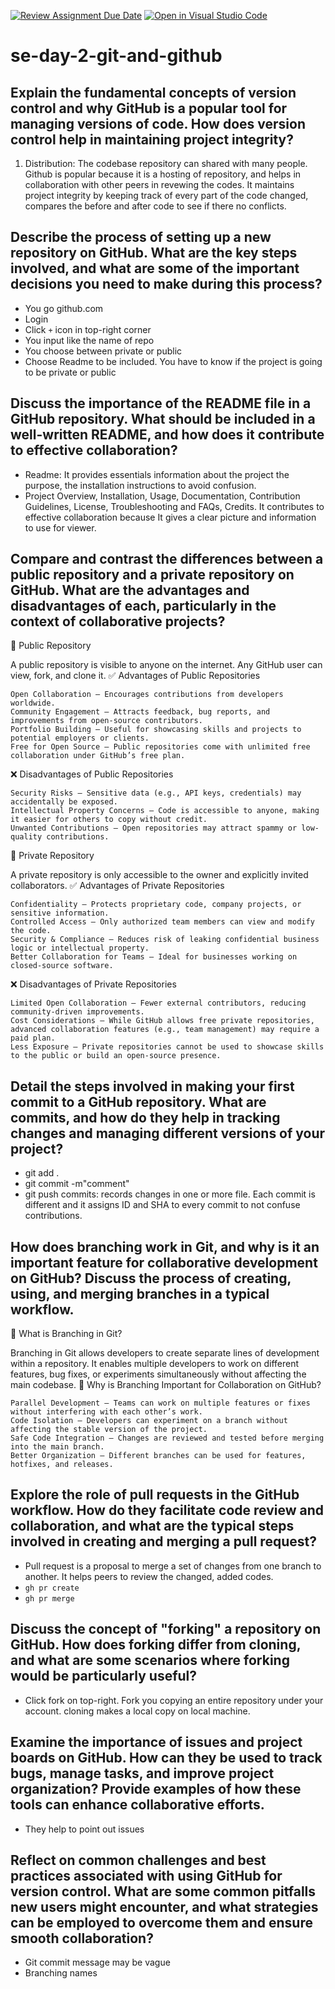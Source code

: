 [![Review Assignment Due Date](https://classroom.github.com/assets/deadline-readme-button-22041afd0340ce965d47ae6ef1cefeee28c7c493a6346c4f15d667ab976d596c.svg)](https://classroom.github.com/a/8wgCKhpZ)
[![Open in Visual Studio Code](https://classroom.github.com/assets/open-in-vscode-2e0aaae1b6195c2367325f4f02e2d04e9abb55f0b24a779b69b11b9e10269abc.svg)](https://classroom.github.com/online_ide?assignment_repo_id=18438386&assignment_repo_type=AssignmentRepo)
# se-day-2-git-and-github
## Explain the fundamental concepts of version control and why GitHub is a popular tool for managing versions of code. How does version control help in maintaining project integrity?
1. Distribution: The codebase repository can shared with many people.
Github is popular because it is a hosting of repository, and helps in collaboration with other peers in revewing the codes.
It maintains project integrity by keeping track of every part of the code changed, compares the before and after code to see if there no conflicts.

## Describe the process of setting up a new repository on GitHub. What are the key steps involved, and what are some of the important decisions you need to make during this process?
- You go github.com
- Login
- Click `+` icon in top-right corner
- You input like the name of repo
- You choose between private or public
- Choose Readme to be included.
You have to know if the project is going to be private or public
## Discuss the importance of the README file in a GitHub repository. What should be included in a well-written README, and how does it contribute to effective collaboration?
- Readme: It provides essentials information about the project the purpose, the installation instructions to avoid confusion.
- Project Overview, Installation, Usage, Documentation, Contribution Guidelines, License, Troubleshooting and FAQs, Credits. It contributes to effective collaboration because
It gives a clear picture and information to use for viewer.
## Compare and contrast the differences between a public repository and a private repository on GitHub. What are the advantages and disadvantages of each, particularly in the context of collaborative projects?
🔹 Public Repository

A public repository is visible to anyone on the internet. Any GitHub user can view, fork, and clone it.
✅ Advantages of Public Repositories

    Open Collaboration – Encourages contributions from developers worldwide.
    Community Engagement – Attracts feedback, bug reports, and improvements from open-source contributors.
    Portfolio Building – Useful for showcasing skills and projects to potential employers or clients.
    Free for Open Source – Public repositories come with unlimited free collaboration under GitHub’s free plan.

❌ Disadvantages of Public Repositories

    Security Risks – Sensitive data (e.g., API keys, credentials) may accidentally be exposed.
    Intellectual Property Concerns – Code is accessible to anyone, making it easier for others to copy without credit.
    Unwanted Contributions – Open repositories may attract spammy or low-quality contributions.

🔹 Private Repository

A private repository is only accessible to the owner and explicitly invited collaborators.
✅ Advantages of Private Repositories

    Confidentiality – Protects proprietary code, company projects, or sensitive information.
    Controlled Access – Only authorized team members can view and modify the code.
    Security & Compliance – Reduces risk of leaking confidential business logic or intellectual property.
    Better Collaboration for Teams – Ideal for businesses working on closed-source software.

❌ Disadvantages of Private Repositories

    Limited Open Collaboration – Fewer external contributors, reducing community-driven improvements.
    Cost Considerations – While GitHub allows free private repositories, advanced collaboration features (e.g., team management) may require a paid plan.
    Less Exposure – Private repositories cannot be used to showcase skills to the public or build an open-source presence.

## Detail the steps involved in making your first commit to a GitHub repository. What are commits, and how do they help in tracking changes and managing different versions of your project?
- git add .
- git commit -m"comment"
- git push
  commits: records changes in one or more file.
Each commit is different and it assigns ID and SHA to every commit to not confuse contributions.

## How does branching work in Git, and why is it an important feature for collaborative development on GitHub? Discuss the process of creating, using, and merging branches in a typical workflow.
🔹 What is Branching in Git?

Branching in Git allows developers to create separate lines of development within a repository. It enables multiple developers to work on different features, bug fixes, or experiments simultaneously without affecting the main codebase.
🔹 Why is Branching Important for Collaboration on GitHub?

    Parallel Development – Teams can work on multiple features or fixes without interfering with each other’s work.
    Code Isolation – Developers can experiment on a branch without affecting the stable version of the project.
    Safe Code Integration – Changes are reviewed and tested before merging into the main branch.
    Better Organization – Different branches can be used for features, hotfixes, and releases.


## Explore the role of pull requests in the GitHub workflow. How do they facilitate code review and collaboration, and what are the typical steps involved in creating and merging a pull request?
- Pull request is a proposal to merge a set of changes from one branch to another. It helps peers to review the changed, added codes.
- `gh pr create`
- `gh pr merge`
## Discuss the concept of "forking" a repository on GitHub. How does forking differ from cloning, and what are some scenarios where forking would be particularly useful?
- Click fork on top-right. Fork you copying an entire repository under your account. cloning makes a local copy on local machine.
## Examine the importance of issues and project boards on GitHub. How can they be used to track bugs, manage tasks, and improve project organization? Provide examples of how these tools can enhance collaborative efforts.
- They help to point out issues
## Reflect on common challenges and best practices associated with using GitHub for version control. What are some common pitfalls new users might encounter, and what strategies can be employed to overcome them and ensure smooth collaboration?
- Git commit message may be vague
- Branching names
